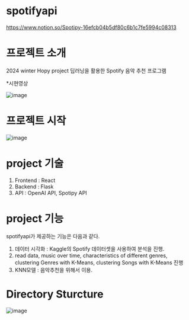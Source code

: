 # spotifyapi
https://www.notion.so/Spotipy-16efcb04b5df80c6b1c7fe5994c08313

# 프로젝트 소개
2024 winter Hopy project
딥러닝을 활용한 Spotify 음악 추천 프로그램

*시현영상

![image](https://github.com/user-attachments/assets/b2997768-098a-4dbf-8bce-ae2750f9f763)



# 프로젝트 시작 

![image](https://github.com/user-attachments/assets/cc075db6-0829-44ee-8c6a-8582e01517be)




# project 기술
1. Frontend : React 
2. Backend : Flask 
3. API : OpenAI API, Spotipy API 


# project 기능
spotifyapi가 제공하는 기능은 다음과 같다.

1. 데이터 시각화 : Kaggle의 Spotify 데이터셋을 사용하여 분석을 진행.
2. read data, music over time, characteristics of different genres, clustering Genres with K-Means, clustering Songs with K-Means 진행
3. KNN모델 : 음악추천을 위해서 이용.

   

# Directory Sturcture
![image](https://github.com/user-attachments/assets/986e57c7-20d6-4eb5-bdd0-b1cbccd29fe0)









